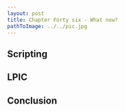 ```yaml
---
layout: post
title: Chapter Forty six - What now?
pathToImage: ../../pic.jpg
---
```


## Scripting

## LPIC

## Conclusion

